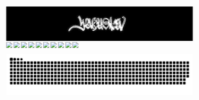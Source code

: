 ![Header](https://github.com/yakush3v/yakush3v/blob/main/assets/header.png)
<img src="https://img.shields.io/badge/'_₊_˚_✧-black?style=for-the-badge"/> <img src="https://img.shields.io/badge/Linux_enjoyer-black?style=for-the-badge"/> <img src="https://img.shields.io/badge/HTML-black?style=for-the-badge&logo=html5&logoColor=white"/> <img src="https://img.shields.io/badge/CSS-black?style=for-the-badge&logo=css3&logoColor=white"/> <img src="https://img.shields.io/badge/git-black?style=for-the-badge&logo=git&logoColor=white"/> <img src="https://img.shields.io/badge/github-black?style=for-the-badge&logo=github&logoColor=white"/> <img src="https://img.shields.io/badge/python-black?style=for-the-badge&logo=python&logoColor=white"/> <img src="https://img.shields.io/badge/linux-black?style=for-the-badge&logo=linux&logoColor=white"/> <img src="https://img.shields.io/badge/!-black?style=for-the-badge"/> <img src="https://img.shields.io/badge/✧_˚_₊_'-black?style=for-the-badge"/>

<picture>
  <source media="(prefers-color-scheme: dark)" srcset="https://raw.githubusercontent.com/platane/platane/output/github-contribution-grid-snake-dark.svg">
  <source media="(prefers-color-scheme: light)" srcset="https://raw.githubusercontent.com/platane/platane/output/github-contribution-grid-snake.svg">
  <img alt="github contribution grid snake animation" src="https://raw.githubusercontent.com/platane/platane/output/github-contribution-grid-snake.svg">
</picture>
